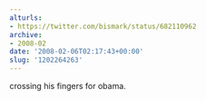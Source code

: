 ```yaml
---
alturls:
- https://twitter.com/bismark/status/682110962
archive:
- 2008-02
date: '2008-02-06T02:17:43+00:00'
slug: '1202264263'
---
```


crossing his fingers for obama.

